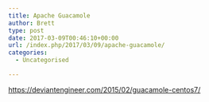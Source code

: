 ```yaml
---
title: Apache Guacamole
author: Brett
type: post
date: 2017-03-09T00:46:10+00:00
url: /index.php/2017/03/09/apache-guacamole/
categories:
  - Uncategorised

---
```

https://deviantengineer.com/2015/02/guacamole-centos7/